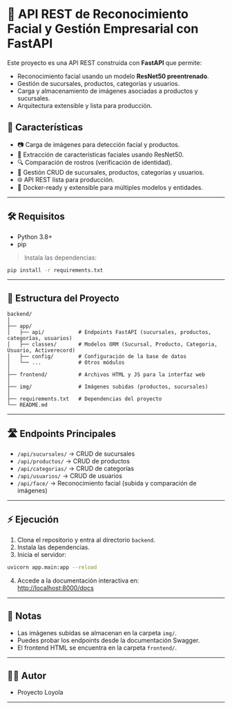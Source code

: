 # 🧠 API REST de Reconocimiento Facial y Gestión Empresarial con FastAPI

Este proyecto es una API REST construida con **FastAPI** que permite:

- Reconocimiento facial usando un modelo **ResNet50 preentrenado**.
- Gestión de sucursales, productos, categorías y usuarios.
- Carga y almacenamiento de imágenes asociadas a productos y sucursales.
- Arquitectura extensible y lista para producción.

## 🚀 Características

- 📷 Carga de imágenes para detección facial y productos.
- 🧠 Extracción de características faciales usando ResNet50.
- 🔍 Comparación de rostros (verificación de identidad).
- 🏪 Gestión CRUD de sucursales, productos, categorías y usuarios.
- 🌐 API REST lista para producción.
- 🔧 Docker-ready y extensible para múltiples modelos y entidades.

---

## 🛠️ Requisitos

- Python 3.8+
- pip

> Instala las dependencias:

```bash
pip install -r requirements.txt
```

---

## 📁 Estructura del Proyecto

```
backend/
│
├── app/
│   ├── api/           # Endpoints FastAPI (sucursales, productos, categorías, usuarios)
│   ├── classes/       # Modelos ORM (Sucursal, Producto, Categoria, Usuario, Activerecord)
│   ├── config/        # Configuración de la base de datos
│   └── ...            # Otros módulos
│
├── frontend/          # Archivos HTML y JS para la interfaz web
│
├── img/               # Imágenes subidas (productos, sucursales)
│
├── requirements.txt   # Dependencias del proyecto
└── README.md
```

---

## 🛣️ Endpoints Principales

- `/api/sucursales/`   → CRUD de sucursales
- `/api/productos/`    → CRUD de productos
- `/api/categorias/`   → CRUD de categorías
- `/api/usuarios/`     → CRUD de usuarios
- `/api/face/`         → Reconocimiento facial (subida y comparación de imágenes)

---

## ⚡ Ejecución

1. Clona el repositorio y entra al directorio `backend`.
2. Instala las dependencias.
3. Inicia el servidor:

```bash
uvicorn app.main:app --reload
```

4. Accede a la documentación interactiva en:  
   [http://localhost:8000/docs](http://localhost:8000/docs)

---

## 📝 Notas

- Las imágenes subidas se almacenan en la carpeta `img/`.
- Puedes probar los endpoints desde la documentación Swagger.
- El frontend HTML se encuentra en la carpeta `frontend/`.

---

## 🧑‍💻 Autor

- Proyecto Loyola

---
